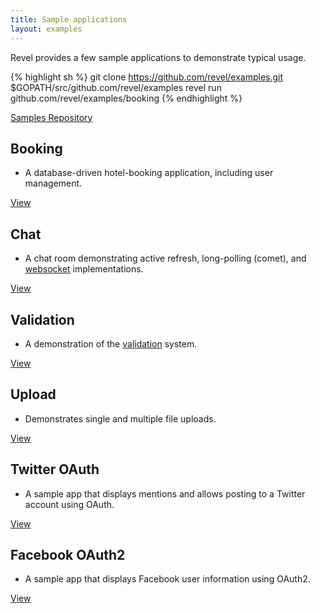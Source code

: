 ```yaml
---
title: Sample applications
layout: examples
---
```


Revel provides a few sample applications to demonstrate typical usage. 

{% highlight sh %}
git clone https://github.com/revel/examples.git $GOPATH/src/github.com/revel/examples
revel run github.com/revel/examples/booking
{% endhighlight  %}


<a class="btn btn-success btn-sm" href="https://github.com/revel/examples" role="button"><span class="glyphicon glyphicon-floppy-disk" aria-hidden="true"></span> Samples Repository</a>

## Booking
  - A database-driven hotel-booking application, including user management.

<a class="btn btn-primary btn-sm" href="booking.html" role="button">View <span class="glyphicon glyphicon-chevron-right" aria-hidden="true"></span></a>


## Chat
  - A chat room demonstrating active refresh, long-polling (comet), and [websocket](/manual/websockets.html) implementations.

<a class="btn btn-primary btn-sm" href="chat.html" role="button">View <span class="glyphicon glyphicon-chevron-right" aria-hidden="true"></span></a>



## Validation
  - A demonstration of the [validation](/manual/validation.html) system.

<a class="btn btn-primary btn-sm" href="validation.html" role="button">View <span class="glyphicon glyphicon-chevron-right" aria-hidden="true"></span></a>



## Upload
  - Demonstrates single and multiple file uploads.

<a class="btn btn-primary btn-sm" href="upload.html" role="button">View <span class="glyphicon glyphicon-chevron-right" aria-hidden="true"></span></a>



## Twitter OAuth
  - A sample app that displays mentions and allows posting to a Twitter account using OAuth.

<a class="btn btn-primary btn-sm" href="twitter-oauth.html" role="button">View <span class="glyphicon glyphicon-chevron-right" aria-hidden="true"></span></a>



## Facebook OAuth2
  - A sample app that displays Facebook user information using OAuth2.

<a class="btn btn-primary btn-sm" href="facebook-oauth2.html" role="button">View <span class="glyphicon glyphicon-chevron-right" aria-hidden="true"></span></a>

